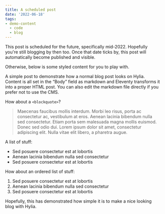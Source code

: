 ```yaml
---
title: A scheduled post
date: '2022-06-18'
tags:
- demo-content
  - code
  - blog
---
```


This post is scheduled for the future, specifically mid-2022. Hopefully you're still blogging by then too. Once that date ticks by, this post will automatically become published and visible.

Otherwise, below is some styled content for you to play with.

A simple post to demonstrate how a normal blog post looks on Hylia. Content is all set in the “Body” field as markdown and Eleventy transforms it into a proper HTML post. You can also edit the markdown file directly if you prefer not to use the CMS.

How about a `<blockquote>`?

> Maecenas faucibus mollis interdum. Morbi leo risus, porta ac consectetur ac, vestibulum at eros. Aenean lacinia bibendum nulla sed consectetur. Etiam porta sem malesuada magna mollis euismod. Donec sed odio dui. Lorem ipsum dolor sit amet, consectetur adipiscing elit. Nulla vitae elit libero, a pharetra augue.

A list of stuff:

- Sed posuere consectetur est at lobortis
- Aenean lacinia bibendum nulla sed consectetur
- Sed posuere consectetur est at lobortis

How about an ordered list of stuff:

1. Sed posuere consectetur est at lobortis
2. Aenean lacinia bibendum nulla sed consectetur
3. Sed posuere consectetur est at lobortis


Hopefully, this has demonstrated how simple it is to make a nice looking blog with Hylia.
